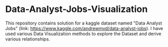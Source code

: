 # Data-Analyst-Jobs-Visualization

This repository contains solution for a kaggle dataset named "Data Analyst Jobs" (link: https://www.kaggle.com/andrewmvd/data-analyst-jobs).
I have used various Data Visualization methods to explore the Dataset and derive various relationships.
